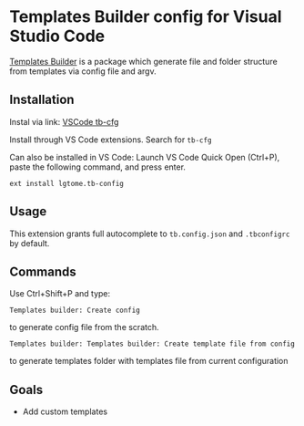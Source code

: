 # Templates Builder config for Visual Studio Code

[Templates Builder](https://www.npmjs.com/package/templates-builder) is a package which generate file and folder structure from templates via config file and argv.

## Installation

Instal via link: [VSCode tb-cfg](https://marketplace.visualstudio.com/items?itemName=lgtome.tb-config)

Install through VS Code extensions. Search for `tb-cfg`

Can also be installed in VS Code: Launch VS Code Quick Open (Ctrl+P), paste the following command, and press enter.

```
ext install lgtome.tb-config
```

## Usage

This extension grants full autocomplete to `tb.config.json` and `.tbconfigrc` by default.

## Commands

Use Ctrl+Shift+P and type:

```
Templates builder: Create config
```

to generate config file from the scratch.

```
Templates builder: Templates builder: Create template file from config
```

to generate templates folder with templates file from current configuration

## Goals

-   Add custom templates
